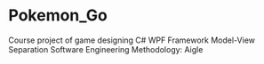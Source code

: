 # Pokemon_Go

Course project of game designing 
C# WPF Framework
Model-View Separation
Software Engineering Methodology: Aigle
